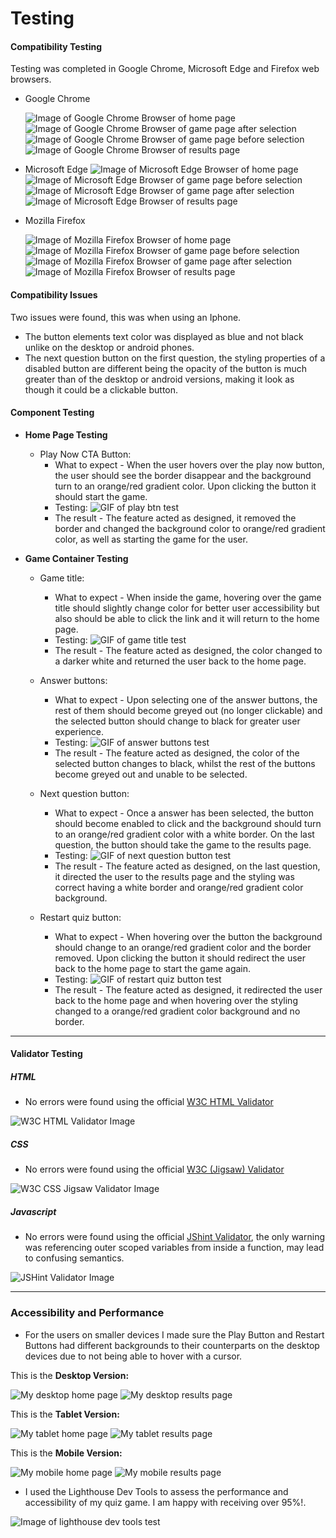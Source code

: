# Testing

#### Compatibility Testing

Testing was completed in Google Chrome, Microsoft Edge and Firefox web browsers.

- Google Chrome

  ![Image of Google Chrome Browser of home page](/documentation-assets/doc-imgs/chrome-home-page-test.webp)
  ![Image of Google Chrome Browser of game page after selection](/documentation-assets/doc-imgs/chrome-game-before-selection-test.webp)
  ![Image of Google Chrome Browser of game page before selection](/documentation-assets/doc-imgs/chrome-game-after-selection-test.webp)
  ![Image of Google Chrome Browser of results page](/documentation-assets/doc-imgs/chrome-results-page-test.webp)

- Microsoft Edge
  ![Image of Microsoft Edge Browser of home page](/documentation-assets/doc-imgs/ms-edge-home-page-test.webp)
  ![Image of Microsoft Edge Browser of game page before selection](/documentation-assets/doc-imgs/ms-edge-game-before-selection-test.webp)
  ![Image of Microsoft Edge Browser of game page after selection](/documentation-assets/doc-imgs/ms-edge-game-after-selection-test.webp)
  ![Image of Microsoft Edge Browser of results page](/documentation-assets/doc-imgs/ms-edge-results-page-test.webp)

- Mozilla Firefox

  ![Image of Mozilla Firefox Browser of home page](/documentation-assets/doc-imgs/firefox-home-page-test.webp)
  ![Image of Mozilla Firefox Browser of game page before selection](/documentation-assets/doc-imgs/firefox-game-before-selection-test.webp)
  ![Image of Mozilla Firefox Browser of game page after selection](/documentation-assets/doc-imgs/firefox-game-after-selection-test.webp)
  ![Image of Mozilla Firefox Browser of results page](/documentation-assets/doc-imgs/firefox-results-page-test.webp)

#### Compatibility Issues

Two issues were found, this was when using an Iphone.

- The button elements text color was displayed as blue and not black unlike on the desktop or android phones.
- The next question button on the first question, the styling properties of a disabled button are different being the opacity of the button is much greater than of the desktop or android versions, making it look as though it could be a clickable button.

#### Component Testing

- **Home Page Testing**

  - Play Now CTA Button:
    - What to expect - When the user hovers over the play now button, the user should see the border disappear and the background turn to an orange/red gradient color. Upon clicking the button it should start the game.
    - Testing: ![GIF of play btn test](/documentation-assets/doc-gifs/play-btn-test.gif)
    - The result - The feature acted as designed, it removed the border and changed the background color to orange/red gradient color, as well as starting the game for the user.

- **Game Container Testing**

  - Game title:

    - What to expect - When inside the game, hovering over the game title should slightly change color for better user accessibility but also should be able to click the link and it will return to the home page.
    - Testing: ![GIF of game title test](/documentation-assets/doc-gifs/game-title-test.gif)
    - The result - The feature acted as designed, the color changed to a darker white and returned the user back to the home page.

  - Answer buttons:

    - What to expect - Upon selecting one of the answer buttons, the rest of them should become greyed out (no longer clickable) and the selected button should change to black for greater user experience.
    - Testing: ![GIF of answer buttons test](/documentation-assets/doc-gifs/answer-button-test.gif)
    - The result - The feature acted as designed, the color of the selected button changes to black, whilst the rest of the buttons become greyed out and unable to be selected.

  - Next question button:

    - What to expect - Once a answer has been selected, the button should become enabled to click and the background should turn to an orange/red gradient color with a white border. On the last question, the button should take the game to the results page.
    - Testing: ![GIF of next question button test](/documentation-assets/doc-gifs/next-question-btn-test.gif)
    - The result - The feature acted as designed, on the last question, it directed the user to the results page and the styling was correct having a white border and orange/red gradient color background.

  - Restart quiz button:
    - What to expect - When hovering over the button the background should change to an orange/red gradient color and the border removed. Upon clicking the button it should redirect the user back to the home page to start the game again.
    - Testing: ![GIF of restart quiz button test](/documentation-assets/doc-gifs/restart-btn-test.gif)
    - The result - The feature acted as designed, it redirected the user back to the home page and when hovering over the styling changed to a orange/red gradient color background and no border.

---

#### Validator Testing

##### HTML

- No errors were found using the official [W3C HTML Validator](https://validator.w3.org/nu/?doc=https%3A%2F%2Fcjphawes.github.io%2Fmultiple-choice-quiz%2Findex.html)

![W3C HTML Validator Image](/documentation-assets/doc-imgs/w3c-html-validator.webp)

##### CSS

- No errors were found using the official [W3C (Jigsaw) Validator](https://jigsaw.w3.org/css-validator/validator?uri=https%3A%2F%2Fcjphawes.github.io%2Fmultiple-choice-quiz%2Fassets%2Fcss%2Fstyle.css&profile=css3svg&usermedium=all&warning=1&vextwarning=&lang=en)

![W3C CSS Jigsaw Validator Image](/documentation-assets/doc-imgs/w3c-css-validator.webp)

##### Javascript

- No errors were found using the official [JShint Validator](https://jshint.com/), the only warning was referencing outer scoped variables from inside a function, may lead to confusing semantics.

![JSHint Validator Image](/documentation-assets/doc-imgs/jshint-validator.webp)

---

### Accessibility and Performance

- For the users on smaller devices I made sure the Play Button and Restart Buttons had different backgrounds to their counterparts on the desktop devices due to not being able to hover with a cursor.

This is the **Desktop Version:**

![My desktop home page](/documentation-assets/doc-imgs/home-page.webp)
![My desktop results page](/documentation-assets/doc-imgs/game-results-section.webp)

This is the **Tablet Version:**

![My tablet home page](/documentation-assets/doc-imgs/tablet-device-home-page.webp)
![My tablet results page](/documentation-assets/doc-imgs/tablet-device-results-page.webp)

This is the **Mobile Version:**

![My mobile home page](/documentation-assets/doc-imgs/mobile-device-home-page.webp)
![My mobile results page](/documentation-assets/doc-imgs/mobile-device-results-page.webp)

- I used the Lighthouse Dev Tools to assess the performance and accessibility of my quiz game. I am happy with receiving over 95%!.

![Image of lighthouse dev tools test](/documentation-assets/doc-imgs/lighthouse-perfomance-test.webp)
